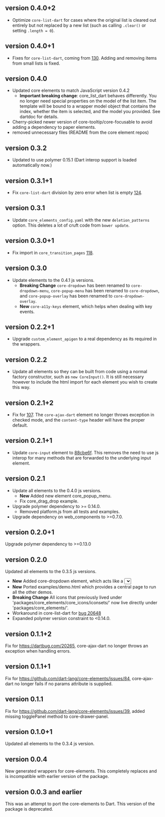 ## version 0.4.0+2
  * Optimize `core-list-dart` for cases where the original list is cleared out
    entirely but not replaced by a new list (such as calling `.clear()` or
    setting `.length = 0`).

## version 0.4.0+1
  * Fixes for `core-list-dart`, coming from
    [130](https://github.com/dart-lang/core-elements/issues/130). Adding and
    removing items from small lists is fixed.

## version 0.4.0
  * Updated core elements to match JavaScript version 0.4.2
    * **Important breaking change**: core_list_dart behaves differently. You no
      longer need special properties on the model of the list item. The template
      will be bound to a wrapper model object that contains the index, whether
      the item is selected, and the model you provided. See dartdoc for details.
  * Cherry-picked newer version of core-tooltip/core-focusable to avoid adding a
    dependency to paper elements.
  * removed unnecessary files (README from the core element repos)

## version 0.3.2
  * Updated to use polymer 0.15.1 (Dart interop support is loaded automatically
    now.)

## version 0.3.1+1

  * Fix `core-list-dart` division by zero error when list is empty
    [124](https://github.com/dart-lang/core-elements/issues/124).

## version 0.3.1

  * Update `core_elements_config.yaml` with the new `deletion_patterns` option.
    This deletes a lot of cruft code from `bower update`.

## version 0.3.0+1

  * Fix import in `core_transition_pages`
    [118](https://github.com/dart-lang/core-elements/issues/118).

## version 0.3.0

  * Update elements to the 0.4.1 js versions.
    * **Breaking Change** `core-dropdown` has been renamed to
      `core-dropdown-menu`, `core-popup-menu` has been renamed to
      `core-dropdown`, and `core-popup-overlay` has been renamed to
      `core-dropdown-overlay`.
    * **New** `core-a11y-keys` element, which helps when dealing with key
      events.

## version 0.2.2+1

  * Upgrade `custom_element_apigen` to a real dependency as its required in the
  wrappers.
  
## version 0.2.2

  * Update all elements so they can be built from code using a normal factory
    constructor, such as `new CoreInput()`. It is still necessary however to
    include the html import for each element you wish to create this way.

## version 0.2.1+2

  * Fix for [107](https://github.com/dart-lang/core-elements/issues/107).
    The `core-ajax-dart` element no longer throws exception in checked mode, and
    the `content-type` header will have the proper default.

## version 0.2.1+1

  * Update `core-input` element to
    [88cbe6f](https://github.com/Polymer/core-input/commit/88cbe6f). This
    removes the need to use js interop for many methods that are forwarded to
    the underlying input element.

## version 0.2.1

  * Update all elements to the 0.4.0 js versions.
    * **New** Added new element core_popup_menu.
    * Fix core_drag_drop example.
  * Upgrade polymer dependency to >= 0.14.0.
    * Removed platform.js from all tests and examples.
  * Upgrade dependency on web_components to >=0.7.0.

## version 0.2.0+1

Upgrade polymer dependency to >=0.13.0

## version 0.2.0

Updated all elements to the 0.3.5 js versions.

  * **New** Added core-dropdown element, which acts like a <select> tag.
  * **New** Ported examples/demo.html which provides a central page to run all
    the other demos.
  * **Breaking Change** All icons that previously lived under 
    'packages/core_elements/core_icons/iconsets/' now live directly under
    'packages/core_elements/'.
  * Workaround in core-list-dart for [bug
20648](https://code.google.com/p/dart/issues/detail?id=20648)
  * Expanded polymer version constraint to <0.14.0.

## version 0.1.1+2

Fix for https://dartbug.com/20265, core-ajax-dart no longer throws an exception
when handling errors.

## version 0.1.1+1

Fix for https://github.com/dart-lang/core-elements/issues/84, core-ajax-dart no
longer fails if no params attribute is supplied.

## version 0.1.1

Fix for https://github.com/dart-lang/core-elements/issues/39, added missing
togglePanel method to core-drawer-panel.

## version 0.1.0+1

Updated all elements to the 0.3.4 js version.

## version 0.0.4

New generated wrappers for core-elements. This completely replaces and is
incompatible with earlier version of the package.

## version 0.0.3 and earlier

This was an attempt to port the core-elements to Dart. This version of the
package is deprecated.
